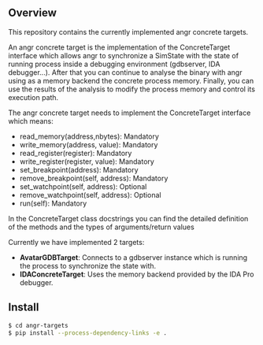 ## Overview
This repository contains the currently implemented angr concrete targets.

An angr concrete target is the implementation of the ConcreteTarget interface which allows angr 
to synchronize a SimState with the state of running process inside a debugging environment (gdbserver, IDA debugger...). 
After that you can continue to analyse the binary with angr using as a memory backend the concrete process memory.
Finally, you can use the results of the analysis to modify the process memory and control its execution path. 

The angr concrete target needs to implement the ConcreteTarget interface which means:
- read_memory(address,nbytes): Mandatory
- write_memory(address, value): Mandatory
- read_register(register): Mandatory
- write_register(register, value): Mandatory
- set_breakpoint(address): Mandatory
- remove_breakpoint(self, address): Mandatory
- set_watchpoint(self, address): Optional
- remove_watchpoint(self, address): Optional
- run(self): Mandatory

In the ConcreteTarget class docstrings you can find the detailed definition of the methods and the types of arguments/return values

Currently we have implemented 2 targets:
- **AvatarGDBTarget**: Connects to a gdbserver instance which is running the process to synchronize the state with. 
- **IDAConcreteTarget**: Uses the memory backend provided by the IDA Pro debugger.

## Install

```sh
$ cd angr-targets
$ pip install --process-dependency-links -e .
```

